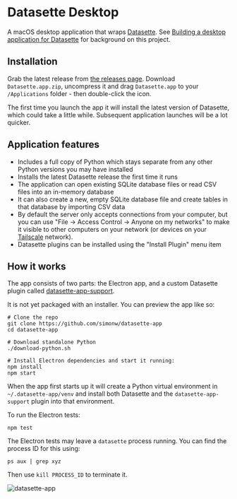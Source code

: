 # Datasette Desktop

A macOS desktop application that wraps [Datasette](https://datasette.io/). See [Building a desktop application for Datasette](https://simonwillison.net/2021/Aug/30/datasette-app/) for background on this project.

## Installation

Grab the latest release from [the releases page](https://github.com/simonw/datasette-app/releases). Download `Datasette.app.zip`, uncompress it and drag `Datasette.app` to your `/Applications` folder - then double-click the icon.

The first time you launch the app it will install the latest version of Datasette, which could take a little while. Subsequent application launches will be a lot quicker.

## Application features

- Includes a full copy of Python which stays separate from any other Python versions you may have installed
- Installs the latest Datasette release the first time it runs
- The application can open existing SQLite database files or read CSV files into an in-memory database
- It can also create a new, empty SQLite database file and create tables in that database by importing CSV data
- By default the server only accepts connections from your computer, but you can use "File -> Access Control -> Anyone on my networks" to make it visible to other computers on your network (or devices on your [Tailscale](https://tailscale.com/) network).
- Datasette plugins can be installed using the "Install Plugin" menu item

## How it works

The app consists of two parts: the Electron app, and a custom Datasette plugin called [datasette-app-support](https://github.com/simonw/datasette-app-support).

It is not yet packaged with an installer. You can preview the app like so:

    # Clone the repo
    git clone https://github.com/simonw/datasette-app
    cd datasette-app
    
    # Download standalone Python
    ./download-python.sh
    
    # Install Electron dependencies and start it running:
    npm install
    npm start

When the app first starts up it will create a Python virtual environment in `~/.datasette-app/venv` and install both Datasette and the `datasette-app-support` plugin into that environment.

To run the Electron tests:

    npm test

The Electron tests may leave a `datasette` process running. You can find the process ID for this using:

    ps aux | grep xyz

Then use `kill PROCESS_ID` to terminate it.

![datasette-app](https://user-images.githubusercontent.com/9599/131289203-18186b26-49a4-46e9-8925-b9e4745f3252.png)
